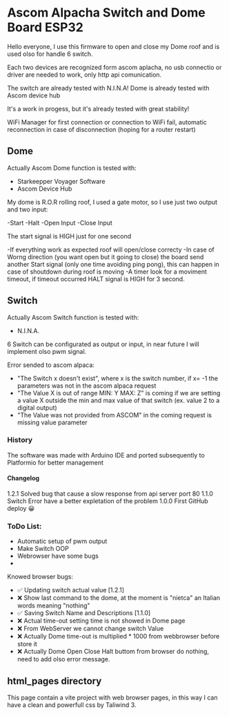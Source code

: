 # Ascom Alpacha Switch and Dome Board ESP32


Hello everyone, I use this firmware to open and close my Dome roof and is used olso for handle 6 switch.

Each two devices are recognized form ascom aplacha, no usb connectio or driver are needed to work, only http api comunication.

The switch are already tested with N.I.N.A!
Dome is already tested with Ascom device hub

It's a work in progess, but it's already tested with great stability!

WiFi Manager for first connection or connection to WiFi fail, automatic reconnection in case of disconnection (hoping for a router restart)

## Dome
Actually Ascom Dome function is tested with:

- Starkeepper Voyager Software
- Ascom Device Hub

My dome is R.O.R rolling roof, I used a gate motor, so I use just two output and two input:

-Start
-Halt
-Open Input
-Close Input

The start signal is HIGH just for one second

-If everything work as expected roof will open/close correcty
-In case of Worng direction (you want open but it going to close) the board send another Start signal (only one time avoiding ping pong), this can happen in case of shoutdown during roof is moving
-A timer look for a moviment timeout, if timeout occurred HALT signal is HIGH for 3 second.

## Switch

Actually Ascom Switch function is tested with:

- N.I.N.A.

6 Switch can be configurated as output or input, in near future I will implement olso pwm signal.

Error sended to ascom alpaca:

- "The Switch x doesn't exist", where x is the switch number, if x= -1 the parameters was not in the ascom alpaca request
- "The Value X is out of range MIN: Y MAX: Z" is coming if we are setting a value X outside the min and max value of that switch (ex. value 2 to a digital output)
- "The Value was not provided from ASCOM" in the coming request is missing value parameter

### History
The software was made with Arduino IDE and ported subsequently to Platformio for better management

#### Changelog

1.2.1 Solved bug that cause a slow response from api server port 80
1.1.0 Switch Error have a better expletation of the problem
1.0.0 First GitHub deploy :grinning:


### ToDo List:

- Automatic setup of pwm output
- Make Switch OOP
- Webrowser have some bugs
- 
Knowed browser bugs:

- :white_check_mark: Updating switch actual value [1.2.1]
- :x: Show last command to the dome, at the moment is "nietca" an Italian words meaning "nothing"
- :white_check_mark: Saving Switch Name and Descriptions [1.1.0]
- :x: Actual time-out setting time is not showed in Dome page
- :x: From WebServer we cannot change switch Value
- :x: Actually Dome time-out is multiplied * 1000 from webbrowser before store it
- :x: Actually Dome Open Close Halt buttom from browser do nothing, need to add olso error message.



## html_pages directory

This page contain a vite project with web browser pages, in this way I can have a clean and powerfull css by Taliwind 3.
